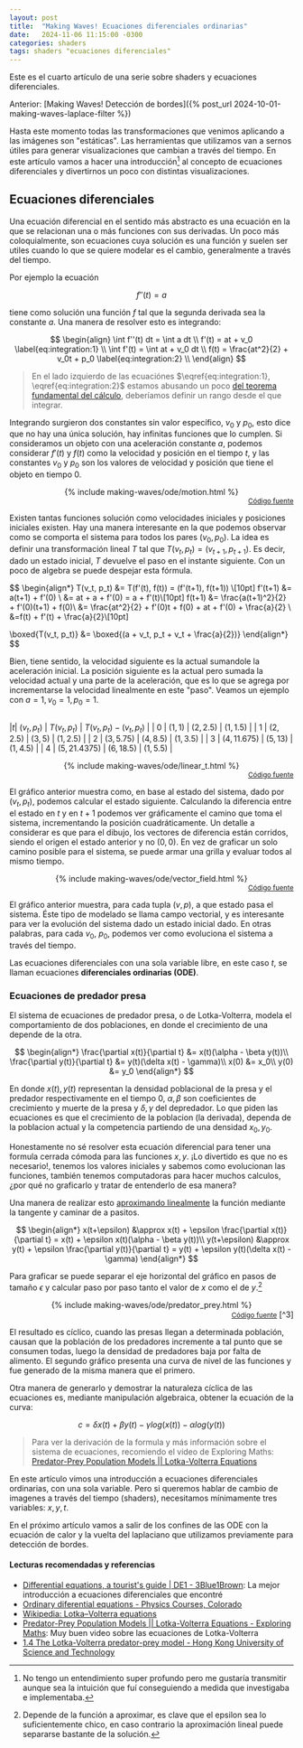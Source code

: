 ```yaml
---
layout: post
title:  "Making Waves! Ecuaciones diferenciales ordinarias"
date:   2024-11-06 11:15:00 -0300
categories: shaders
tags: shaders "ecuaciones diferenciales"
---
```



Este es el cuarto artículo de una serie sobre shaders y ecuaciones diferenciales.

Anterior: [Making Waves! Detección de bordes]({% post_url 2024-10-01-making-waves-laplace-filter %})

Hasta este momento todas las transformaciones que venimos aplicando a las imágenes son "estáticas".
Las herramientas que utilizamos van a sernos útiles para generar visualizaciones que cambian a través del tiempo.
En este artículo vamos a hacer una introducción[^1] al concepto de ecuaciones diferenciales y divertirnos un poco con distintas visualizaciones.

[^1]: No tengo un entendimiento super profundo pero me gustaría transmitir aunque sea la intuición que fuí conseguiendo a medida que investigaba e implementaba. 


## Ecuaciones diferenciales

Una ecuación diferencial en el sentido más abstracto es una ecuación en la que se relacionan una o más funciones con sus derivadas.
Un poco más coloquialmente, son ecuaciones cuya solución es una función y suelen ser utiles cuando lo que se quiere modelar es el cambio, generalmente a través del tiempo.

Por ejemplo la ecuación

$$f''(t) = a$$

tiene como solución una función $f$ tal que la segunda derivada sea la constante $a$.
Una manera de resolver esto es integrando:

$$
\begin{align}
    \int f''(t) dt = \int a dt \\
    f'(t) = at + v_0 \label{eq:integration:1} \\
    \int f'(t) = \int at + v_0 dt \\
    f(t) = \frac{at^2}{2} + v_0t + p_0 \label{eq:integration:2} \\
\end{align}
$$


> En el lado izquierdo de las ecuaciónes $\eqref{eq:integration:1}, \eqref{eq:integration:2}$ estamos abusando un poco [del teorema fundamental del cálculo](https://es.wikipedia.org/wiki/Teorema_fundamental_del_c%C3%A1lculo#Primer_teorema_fundamental_del_c%C3%A1lculo), deberíamos definir un rango desde el que integrar.

Integrando surgieron dos constantes sin valor específico, $v_0$ y $p_0$, esto dice que no hay una única solución, hay infinitas funciones que lo cumplen.
Si consideramos un objeto con una aceleración constante $a$, podemos considerar $f'(t)$ y $f(t)$ como la velocidad y posición en el tiempo $t$, y las constantes $v_0$ y $p_0$ son los valores de velocidad y posición que tiene el objeto en tiempo $0$.


<div style="display: flex; justify-content: center;">
{% include making-waves/ode/motion.html %}
</div>
<div style="text-align: right;" >
    <a style="font-size:12px;" 
    href="https://github.com/nacho692/nacho692.github.io/blob/main/_includes/making-waves/ode/motion.html">Código fuente</a>
</div>

Existen tantas funciones solución como velocidades iniciales y posiciones iniciales existen. 
Hay una manera interesante en la que podemos observar como se comporta el sistema para todos los pares $(v_0, p_0)$.
La idea es definir una transformación lineal $T$ tal que $T(v_t, p_t) = (v_{t+1}, p_{t+1})$.
Es decir, dado un estado inicial, $T$ devuelve el paso en el instante siguiente. 
Con un poco de algebra se puede despejar esta fórmula.

$$
\begin{align*}
T(v_t, p_t) &= T(f'(t), f(t)) = (f'(t+1), f(t+1)) \\[10pt]
f'(t+1) &= a(t+1) + f'(0) \\
&= at + a + f'(0) = a + f'(t)\\[10pt]
f(t+1) &= \frac{a(t+1)^2}{2} + f'(0)(t+1) + f(0)\\
&= \frac{at^2}{2} + f'(0)t + f(0) + at + f'(0) + \frac{a}{2} \\
&=f(t) + f'(t) + \frac{a}{2}\\[10pt]

\boxed{T(v_t, p_t)} &= \boxed{(a + v_t, p_t + v_t + \frac{a}{2})}
\end{align*}
$$

Bien, tiene sentido, la velocidad siguiente es la actual sumandole la aceleración inicial.
La posición siguiente es la actual pero sumada la velocidad actual y una parte de la aceleración, que es lo que se agrega por incrementarse la velocidad linealmente en este "paso".
Veamos un ejemplo con $a = 1, v_0 = 1, p_0 = 1$.

<div style="max-width: 100vw; overflow-x:auto; width:100%;" markdown="1">

|$t$| $(v_t, p_t)$ | $T(v_t, p_t)$ | $T(v_t, p_t) - (v_t, p_t)$ |
| $0$ | $(1, 1)$ | $(2, 2.5)$ | $(1, 1.5)$ |
| $1$ | $(2, 2.5)$ | $(3, 5)$ | $(1, 2.5)$ |
| $2$ | $(3, 5.75)$ | $(4, 8.5)$ | $(1, 3.5)$ |
| $3$ | $(4, 11.675)$ | $(5, 13)$ | $(1, 4.5)$ |
| $4$ | $(5, 21.4375)$ | $(6, 18.5)$ | $(1, 5.5)$ |

</div>

<div style="display: flex; justify-content: center;">
{% include making-waves/ode/linear_t.html %}
</div>
<div style="text-align: right;" >
    <a style="font-size:12px;" 
    href="https://github.com/nacho692/nacho692.github.io/blob/main/_includes/making-waves/ode/linear_t.html">Código fuente</a>
</div>

El gráfico anterior muestra como, en base al estado del sistema, dado por $(v_t, p_t)$, podemos calcular el estado siguiente.
Calculando la diferencia entre el estado en $t$ y en $t + 1$ podemos ver gráficamente el camino que toma el sistema, incrementando
la posición cuadráticamente.
Un detalle a considerar es que para el dibujo, los vectores de diferencia están corridos, siendo el origen el estado anterior y no $(0, 0)$.
En vez de graficar un solo camino posible para el sistema, se puede armar una grilla y evaluar todos al mismo tiempo.

<div style="display: flex; justify-content: center;">
{% include making-waves/ode/vector_field.html %}
</div>
<div style="text-align: right;" >
    <a style="font-size:12px;" 
    href="https://github.com/nacho692/nacho692.github.io/blob/main/_includes/making-waves/ode/vector_field.html">Código fuente</a>
</div>

El gráfico anterior muestra, para cada tupla $(v, p)$, a que estado pasa el sistema. 
Éste tipo de modelado se llama campo vectorial, y es interesante para ver la evolución del sistema dado un estado inicial dado.
En otras palabras, para cada $v_0$, $p_0$, podemos ver como evoluciona el sistema a través del tiempo.

Las ecuaciones diferenciales con una sola variable libre, en este caso $t$, se llaman ecuaciones **diferenciales ordinarias (ODE)**.

### Ecuaciones de predador presa

El sistema de ecuaciones de predador presa, o de Lotka-Volterra, modela el comportamiento de dos poblaciones, en donde el crecimiento de una depende de la otra.

$$
\begin{align*}
    \frac{\partial x(t)}{\partial t} &= x(t)(\alpha - \beta y(t))\\
    \frac{\partial y(t)}{\partial t} &= y(t)(\delta x(t) - \gamma)\\
    x(0) &= x_0\\
    y(0) &= y_0
\end{align*}
$$

En donde $x(t), y(t)$ representan la densidad poblacional de la presa y el predador respectivamente en el tiempo 0, $\alpha, \beta$ son coeficientes de crecimiento y muerte de la presa y $\delta, \gamma$ del depredador.
Lo que piden las ecuaciones es que el crecimiento de la poblacion (la derivada), dependa de la poblacion actual y la competencia partiendo de una densidad $x_0, y_0$.

Honestamente no sé resolver esta ecuación diferencial para tener una formula cerrada cómoda para las funciones $x,y$.
¡Lo divertido es que no es necesario!, tenemos los valores iniciales y sabemos como evolucionan las funciones, también tenemos computadoras para hacer muchos calculos, ¿por qué no graficarlo y tratar de entenderlo de esa manera?

Una manera de realizar esto [aproximando linealmente](https://openstax.org/books/c%C3%A1lculo-volumen-1/pages/4-2-aproximaciones-lineales-y-diferenciales) la función mediante la tangente y caminar de a pasitos.

$$
\begin{align*}
    x(t+\epsilon) &\approx x(t) + \epsilon \frac{\partial x(t)}{\partial t} = x(t) + \epsilon x(t)(\alpha - \beta y(t))\\
    y(t+\epsilon) &\approx y(t) + \epsilon \frac{\partial y(t)}{\partial t} = y(t) + \epsilon y(t)(\delta x(t) - \gamma)
\end{align*}
$$

Para graficar se puede separar el eje horizontal del gráfico en pasos de tamaño $\epsilon$ y calcular paso por paso tanto el valor de $x$ como el de $y$.[^2]

[^2]: Depende de la función a aproximar, es clave que el epsilon sea lo suficientemente chico, en caso contrario la aproximación lineal puede separarse bastante de la solución.

<div style="display: flex; justify-content: center;">
{% include making-waves/ode/predator_prey.html %}
</div>
<div style="text-align: right;" markdown="span">
    <a style="font-size:12px;" 
    href="https://github.com/nacho692/nacho692.github.io/blob/main/_includes/making-waves/ode/predator_prey.html">Código fuente</a>
    <span>[^3]</span>
</div>

[^3]: La idea es que los marcadores sincronicen, si estás usando chrome es posible que la animación no funcione bien. Por algún motivo chrome y firefox animan el marcador a distinto [ritmo](https://developer.mozilla.org/en-US/docs/Web/SVG/Attribute/calcMode). En chrome spline no funciona, y linear anima como si fuera paced. En firefox parece funcionar bien.  

El resultado es cíclico, cuando las presas llegan a determinada población, causan que la población de los predadores incremente a tal punto que se consumen todas, luego la densidad de predadores baja por falta de alimento.
El segundo gráfico presenta una curva de nivel de las funciones y fue generado de la misma manera que el primero.

Otra manera de generarlo y demostrar la naturaleza cíclica de las ecuaciones es, mediante manipulación algebraica, obtener la ecuación de la curva:

$$
c = \delta x(t) + \beta y(t) - \gamma log(x(t)) - \alpha log(y(t))
$$

> Para ver la derivación de la formula y más información sobre el sistema de ecuaciones, recomiendo el video de Exploring Maths: [Predator-Prey Population Models \|\| Lotka-Volterra Equations](https://www.youtube.com/watch?v=DDEvlLa9z_U)

En este artículo vimos una introducción a ecuaciones diferenciales ordinarias, con una sola variable. 
Pero si queremos hablar de cambio de imagenes a través del tiempo (shaders), necesitamos mínimamente tres variables: $x, y, t$.

En el próximo artículo vamos a salir de los confines de las ODE con la ecuación de calor y la vuelta del laplaciano que utilizamos previamente para detección de bordes.

#### Lecturas recomendadas y referencias

* [ Differential equations, a tourist's guide \| DE1 - 3Blue1Brown](https://www.youtube.com/watch?v=p_di4Zn4wz4): La mejor introducción a ecuaciones diferenciales que encontré
* [Ordinary diferential equations - Physics Courses, Colorado](https://physicscourses.colorado.edu/phys2210/phys2210_fa21/lecture/lec06-odes/)
* [Wikipedia: Lotka–Volterra equations](https://en.wikipedia.org/wiki/Lotka%E2%80%93Volterra_equations)
* [Predator-Prey Population Models \|\| Lotka-Volterra Equations - Exploring Maths](https://www.youtube.com/watch?v=DDEvlLa9z_U): Muy buen video sobre las ecuaciones de Lotka-Volterra
* [1.4 The Lotka-Volterra predator-prey model - Hong Kong University of Science and Technology](https://math.libretexts.org/Bookshelves/Applied_Mathematics/Mathematical_Biology_(Chasnov)/01%3A_Population_Dynamics/1.04%3A_The_Lotka-Volterra_Predator-Prey_Model)
